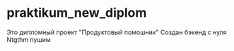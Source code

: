 # praktikum_new_diplom
Это дипломный проект "Продуктовый помошник"
Создан бэкенд с нуля
Ntgthm пушим
